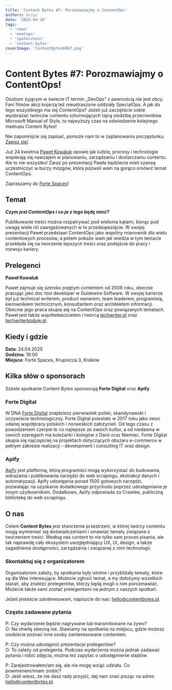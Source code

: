 ```yaml
---
title: 'Content Bytes #7: Porozmawiajmy o ContentOps'
authors: bczyz
date: '2025-04-24'
tags:
  - 'news'
  - 'meetups'
  - 'społeczność'
  - 'content-bytes'
coverImage: 'ContentBytesKRK7.png'
---
```


# Content Bytes #7: Porozmawiajmy o ContentOps!

Osobom żyjącym w świecie IT termin „DevOps” z pewnością nie jest obcy. Fani filmów akcji kojarzą też nieustraszone oddziały SpecialOps. A jak do tego wszystkiego ma się ContentOps?
Jeżeli już zaczęliście sobie wyobrażać twórców contentu szturmujących tajną siedzibę przeciwników Microsoft Manual of Style, to najwyższy czas na odwiedzenie kolejnego meetupu Content Bytes!

Nie zapomnijcie się zapisać, pomoże nam to w zaplanowaniu poczęstunku. [Zapisz się!](https://lu.ma/c6p3ckg5).

<!--truncate-->

Już 24 kwietnia [Paweł Kowaluk](https://www.linkedin.com/in/pawel-kowaluk/) opowie jak ludzie, procesy i technologie wspierają się nawzajem w planowaniu, zarządzaniu i dostarczaniu contentu.
Ale to nie wszystko! Zaraz po prezentacji Pawła będziecie mieli szansę uczestniczyć w burzy mózgów, która pozwoli wam na gorąco omówić temat ContentOps.

Zapraszamy do [Forte Spaces](https://www.fortespaces.pl/)!

## Temat
**_Czym jest ContentOps i co ja z tego będę mieć?_**

Publikowanie treści można rozpatrywać pod wieloma kątami, biorąc pod uwagę wiele ról zaangażowanych w to przedsięwzięcie.
W swojej prezentacji Paweł przedstawi ContentOps jako wspólny mianownik dla wielu contentowych procesów, a potem pokaże wam jak wiedza w tym temacie przekłada się na tworzenie lepszych treści oraz podejście do pracy i rozwoju kariery.

## Prelegenci

**Paweł Kowaluk**

Paweł zajmuje się szeroko pojętym contentem od 2008 roku, obecnie pracując jako doc tool developer w Guidewire Software. W swojej karierze był już technical writerem, product ownerem, team leaderem, programistą, kierownikiem technicznym, konsultantem oraz architektem informacji. Obecnie jego praca skupia się na ContentOps oraz powiązanych tematach. Paweł jest także współwłaścicielem i twórcą [techwriter.pl](https://techwriter.pl) oraz [techwriterkoduje.pl](https://techwriterkoduje.pl).

## Kiedy i gdzie

**Data**: 24.04.2025 <br /> **Godzina**: 18:00 <br /> **Miejsce**: Forte Spaces, Krupnicza 3, Kraków

## Kilka słów o sponsorach

Szóste spotkanie Content Bytes sponsorują **Forte Digital** oraz **Apify**.

### Forte Digital

W DNA [Forte Digital](https://fortedigital.com/pl) znajdziesz pierwiastek polski, skandynawski i oczywiście technologiczny. Forte Digital powstało w 2017 roku jako owoc udanej współpracy polskich i norweskich założycieli. Od tego czasu z powodzeniem czerpie to co najlepsze ze swoich kultur, a od niedawna w swoich szeregach ma koleżanki i kolegów z Danii oraz Niemiec. Forte Digital skupia się najczęściej na projektach dotyczących obszaru e-commerce w pełnym zakresie realizacji – development i consulting IT oraz design.

### Apify

[Apify](https://apify.com/) jest platformą, którą programiści mogą wykorzystać do budowania, wdrażania i publikowania narzędzi do web scrapingu, ekstrakcji danych i automatyzacji. Apify udostępnia ponad 1500 gotowych narzędzi, pozwalając na uzyskanie dodatkowego przychodu poprzez udostępnianie je innym użytkownikom. Dodatkowo, Apify odpowiada za Crawlee, publiczną bibliotekę do web scrapingu.

## O nas

Celem **Content Bytes** jest stworzenie przestrzeni, w której twórcy contentu
mogą wymieniać się doświadczeniami i omawiać tematy związane z tworzeniem
treści. Według nas content to nie tylko sam proces pisania, ale tak
naprawdę cały ekosystem uwzględniający UX, UI, design, a także zagadnienia
dostępności, zarządzania i związanej z nimi technologii.

### Skontaktuj się z organizatorem

Organizatorom zależy, by spotkania były istotne i przybliżały tematy, które są
dla Was interesujące. Możecie zgłosić temat, a my dołożymy wszelkich starań, aby
znaleźć prelegentów, którzy będą mogli o nim porozmawiać. Możecie także sami
zostać prelegentami na jednym z naszych spotkań.

Jeżeli jesteście zainteresowani, napiszcie do nas:
[hello@contentbytes.pl](mailto:hellok@contentbytes.pl).

### Często zadawane pytania

P: Czy wydarzenie będzie nagrywane lub transmitowane na żywo? <br /> O: Na
chwilę obecną nie. Stawiamy na spotkania na miejscu, gdzie możesz osobiście
poznać inne osoby zainteresowane contentem.

P: Czy można udostępnić prezentacje prelegentów? <br /> O: To zależy od
prelegenta. Podczas wydarzenia można jednak zadawać pytania i robić zdjęcia,
można też zapytać o udostępnienie slajdów.

P: Zarejestrowałem/am się, ale nie mogę wziąć udziału. Co powinienem/nnam
zrobić? <br /> O: Jeśli wiesz, że nie dasz rady przyjść, daj nam znać pisząc na
adres [hello@contentbytes.pl](mailto:hellok@contentbytes.pl).
